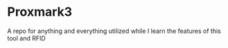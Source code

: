 # Proxmark3
 A repo for anything and everything utilized while I learn the features of this tool and RFID
